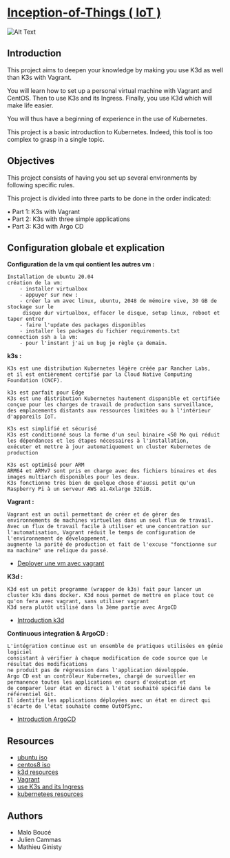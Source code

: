 # [Inception-of-Things ( IoT )](https://github.com/Sithi5/Inception-of-Things)

![Alt Text](https://media0.giphy.com/media/RbDKaczqWovIugyJmW/giphy.gif?cid=ecf05e47jeai94q7sisc00k28y5ox70myo9lqzd9crkvweh5&rid=giphy.gif&ct=g)

## Introduction

This project aims to deepen your knowledge by making you use K3d as well
than K3s with Vagrant.

You will learn how to set up a personal virtual machine with Vagrant
and CentOS. Then to use K3s and its Ingress. Finally, you use K3d which
will make life easier.

You will thus have a beginning of experience in the use of Kubernetes.

This project is a basic introduction to Kubernetes. Indeed, this
tool is too complex to grasp in a single topic.

## Objectives

This project consists of having you set up several environments by following
specific rules.

This project is divided into three parts to be done in the order indicated:

• Part 1: K3s with Vagrant  
• Part 2: K3s with three simple applications  
• Part 3: K3d with Argo CD
 
## Configuration globale et explication

**Configuration de la vm qui contient les autres vm :**

    Installation de ubuntu 20.04
    création de la vm: 
        - installer virtualbox
        - appuyer sur new : 
        - créer la vm avec linux, ubuntu, 2048 de mémoire vive, 30 GB de stockage sur le
         disque dur virtualbox, effacer le disque, setup linux, reboot et taper entrer
        - faire l'update des packages disponibles
        - installer les packages du fichier requirements.txt
    connection ssh a la vm:
        - pour l'instant j'ai un bug je règle ça demain.
    

**k3s :**

    K3s est une distribution Kubernetes légère créée par Rancher Labs,
    et il est entièrement certifié par la Cloud Native Computing Foundation (CNCF).

    k3s est parfait pour Edge
    K3s est une distribution Kubernetes hautement disponible et certifiée conçue pour les charges de travail de production sans surveillance,
    des emplacements distants aux ressources limitées ou à l'intérieur d'appareils IoT.

    K3s est simplifié et sécurisé
    K3s est conditionné sous la forme d'un seul binaire <50 Mo qui réduit les dépendances et les étapes nécessaires à l'installation,
    exécuter et mettre à jour automatiquement un cluster Kubernetes de production

    K3s est optimisé pour ARM
    ARM64 et ARMv7 sont pris en charge avec des fichiers binaires et des images multiarch disponibles pour les deux.
    K3s fonctionne très bien de quelque chose d'aussi petit qu'un Raspberry Pi à un serveur AWS a1.4xlarge 32GiB.

**Vagrant :**

    Vagrant est un outil permettant de créer et de gérer des environnements de machines virtuelles dans un seul flux de travail.
    Avec un flux de travail facile à utiliser et une concentration sur l'automatisation, Vagrant réduit le temps de configuration de l'environnement de développement,
    augmente la parité de production et fait de l'excuse "fonctionne sur ma machine" une relique du passé.

- [Deployer une vm avec vagrant](https://learn.hashicorp.com/tutorials/vagrant/getting-started-index?in=vagrant/getting-started)

**K3d :**

    K3d est un petit programme (wrapper de k3s) fait pour lancer un cluster k3s dans docker. K3d nous permet de mettre en place tout ce qu'on fera avec vagrant, sans utiliser vagrant
    K3d sera plutôt utilisé dans la 3ème partie avec ArgoCD

- [Introduction k3d](https://www.suse.com/c/rancher_blog/introduction-to-k3d-run-k3s-in-docker/)

**Continuous integration & ArgoCD :**

    L'intégration continue est un ensemble de pratiques utilisées en génie logiciel
    consistant à vérifier à chaque modification de code source que le résultat des modifications
    ne produit pas de régression dans l'application développée.
    Argo CD est un contrôleur Kubernetes, chargé de surveiller en permanence toutes les applications en cours d'exécution et
    de comparer leur état en direct à l'état souhaité spécifié dans le référentiel Git.
    Il identifie les applications déployées avec un état en direct qui s'écarte de l'état souhaité comme OutOfSync.

- [Introduction ArgoCD](https://codefresh.io/learn/argo-cd/#:~:text=Argo%20CD%20is%20a%20Kubernetes%20controller%2C%20responsible%20for%20continuously%20monitoring,the%20desired%20state%20as%20OutOfSync.)

## Resources

- [ubuntu iso](https://releases.ubuntu.com/20.04/)
- [centos8 iso](https://releases.centos.org/download/)
- [k3d resources](https://k3d.io/v5.4.4/)
- [Vagrant](https://www.vagrantup.com/)
- [use K3s and its Ingress](https://kubernetes.io/docs/concepts/services-networking/ingress/)
- [kubernetees resources](https://kubernetes.io/)

## Authors

- Malo Boucé
- Julien Cammas
- Mathieu Ginisty